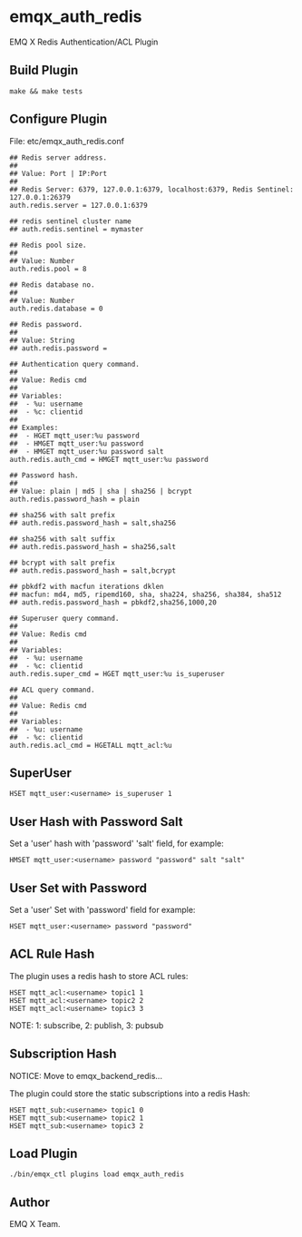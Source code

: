 emqx_auth_redis
===============

EMQ X Redis Authentication/ACL Plugin

Build Plugin
------------

```
make && make tests
```

Configure Plugin
----------------

File: etc/emqx_auth_redis.conf

```
## Redis server address.
##
## Value: Port | IP:Port
##
## Redis Server: 6379, 127.0.0.1:6379, localhost:6379, Redis Sentinel: 127.0.0.1:26379
auth.redis.server = 127.0.0.1:6379

## redis sentinel cluster name
## auth.redis.sentinel = mymaster

## Redis pool size.
##
## Value: Number
auth.redis.pool = 8

## Redis database no.
##
## Value: Number
auth.redis.database = 0

## Redis password.
##
## Value: String
## auth.redis.password =

## Authentication query command.
##
## Value: Redis cmd
##
## Variables:
##  - %u: username
##  - %c: clientid
##
## Examples:
##  - HGET mqtt_user:%u password
##  - HMGET mqtt_user:%u password
##  - HMGET mqtt_user:%u password salt
auth.redis.auth_cmd = HMGET mqtt_user:%u password

## Password hash.
##
## Value: plain | md5 | sha | sha256 | bcrypt
auth.redis.password_hash = plain

## sha256 with salt prefix
## auth.redis.password_hash = salt,sha256

## sha256 with salt suffix
## auth.redis.password_hash = sha256,salt

## bcrypt with salt prefix
## auth.redis.password_hash = salt,bcrypt

## pbkdf2 with macfun iterations dklen
## macfun: md4, md5, ripemd160, sha, sha224, sha256, sha384, sha512
## auth.redis.password_hash = pbkdf2,sha256,1000,20

## Superuser query command.
##
## Value: Redis cmd
##
## Variables:
##  - %u: username
##  - %c: clientid
auth.redis.super_cmd = HGET mqtt_user:%u is_superuser

## ACL query command.
##
## Value: Redis cmd
##
## Variables:
##  - %u: username
##  - %c: clientid
auth.redis.acl_cmd = HGETALL mqtt_acl:%u
```

SuperUser
---------

```
HSET mqtt_user:<username> is_superuser 1
```

User Hash with Password Salt
----------------------------

Set a 'user' hash with 'password' 'salt' field, for example:

```
HMSET mqtt_user:<username> password "password" salt "salt"
```

User Set with Password
-----------------------

Set a 'user' Set with 'password' field for example:

```
HSET mqtt_user:<username> password "password"
```

ACL Rule Hash
-------------

The plugin uses a redis hash to store ACL rules:

```
HSET mqtt_acl:<username> topic1 1
HSET mqtt_acl:<username> topic2 2
HSET mqtt_acl:<username> topic3 3
```

NOTE: 1: subscribe, 2: publish, 3: pubsub

Subscription Hash
-----------------

NOTICE: Move to emqx_backend_redis...

The plugin could store the static subscriptions into a redis Hash:

```
HSET mqtt_sub:<username> topic1 0
HSET mqtt_sub:<username> topic2 1
HSET mqtt_sub:<username> topic3 2
```

Load Plugin
-----------

```
./bin/emqx_ctl plugins load emqx_auth_redis
```

Author
------

EMQ X Team.


